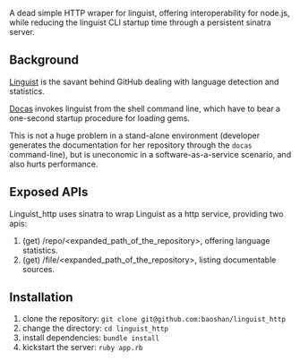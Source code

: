 A dead simple HTTP wraper for linguist, offering interoperability for node.js, while
reducing the linguist CLI startup time through a persistent sinatra server.

## Background ##

[Linguist](http://github.com/github/linguist) is the savant behind GitHub
dealing with language detection and statistics.


[Docas](http://github.com/baoshan/docas) invokes linguist from the shell command line,
which have to bear a one-second startup procedure for loading gems.

This is not a huge problem in a stand-alone environment (developer generates the
documentation for her repository through the ```docas``` command-line), but is uneconomic
in a software-as-a-service scenario, and also hurts performance.

## Exposed APIs ##

Linguist_http uses sinatra to wrap Linguist as a http service, providing two apis:

  1. (get) /repo/<expanded_path_of_the_repository>, offering language statistics.
  2. (get) /file/<expanded_path_of_the_repository>, listing documentable sources.

## Installation ##

  1. clone the repository: ```git clone git@github.com:baoshan/linguist_http```
  2. change the directory: ```cd linguist_http```
  3. install dependencies: ```bundle install```
  4. kickstart the server: ```ruby app.rb```
